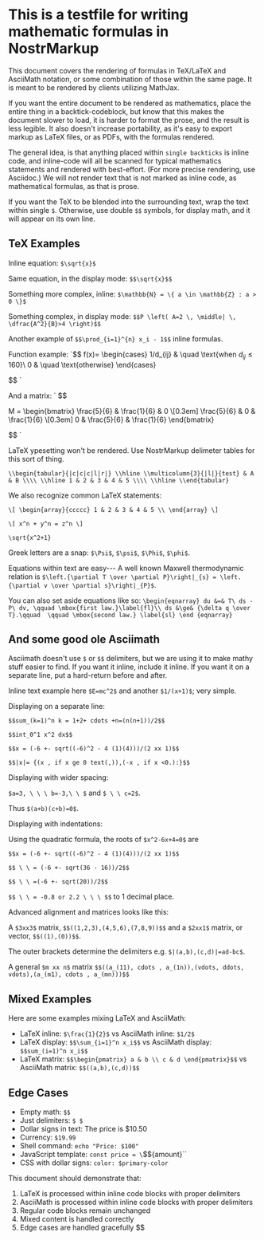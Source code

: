 # This is a testfile for writing mathematic formulas in NostrMarkup

This document covers the rendering of formulas in TeX/LaTeX and AsciiMath
notation, or some combination of those within the same page. It is meant to be
rendered by clients utilizing MathJax.

If you want the entire document to be rendered as mathematics, place the entire
thing in a backtick-codeblock, but know that this makes the document slower to
load, it is harder to format the prose, and the result is less legible. It also
doesn't increase portability, as it's easy to export markup as LaTeX files, or
as PDFs, with the formulas rendered.

The general idea, is that anything placed within `single backticks` is inline
code, and inline-code will all be scanned for typical mathematics statements and
rendered with best-effort. (For more precise rendering, use Asciidoc.) We will
not render text that is not marked as inline code, as mathematical formulas, as
that is prose.

If you want the TeX to be blended into the surrounding text, wrap the text
within single `$`. Otherwise, use double `$$` symbols, for display math, and it
will appear on its own line.

## TeX Examples

Inline equation: `$\sqrt{x}$`

Same equation, in the display mode: `$$\sqrt{x}$$`

Something more complex, inline: `$\mathbb{N} = \{ a \in \mathbb{Z} : a > 0 \}$`

Something complex, in display mode:
`$$P \left( A=2 \, \middle| \, \dfrac{A^2}{B}>4 \right)$$`

Another example of `$$\prod_{i=1}^{n} x_i - 1$$` inline formulas.

Function example: `$$ f(x)= \begin{cases} 1/d_{ij} & \quad \text{when
$d_{ij} \leq 160$}\\ 0 & \quad \text{otherwise} \end{cases}

$$ `

And a matrix: ` $$

M = \begin{bmatrix} \frac{5}{6} & \frac{1}{6} & 0 \\[0.3em] \frac{5}{6} & 0 &
\frac{1}{6} \\[0.3em] 0 & \frac{5}{6} & \frac{1}{6} \end{bmatrix}

$$ `

LaTeX ypesetting won't be rendered. Use NostrMarkup delimeter tables for this
sort of thing.

`\\begin{tabular}{|c|c|c|l|r|}
\\hline
\\multicolumn{3}{|l|}{test} & A & B \\\\
\\hline
1 & 2 & 3 & 4 & 5 \\\\
\\hline
\\end{tabular}`

We also recognize common LaTeX statements:

`\[
\begin{array}{ccccc}
1 & 2 & 3 & 4 & 5 \\
\end{array}
\]`

`\[ x^n + y^n = z^n \]`

`\sqrt{x^2+1}`

Greek letters are a snap: `$\Psi$`, `$\psi$`, `$\Phi$`, `$\phi$`.

Equations within text are easy--- A well known Maxwell thermodynamic relation is
`$\left.{\partial T \over \partial P}\right|_{s} = \left.{\partial v \over \partial s}\right|_{P}$`.

You can also set aside equations like so:
`\begin{eqnarray} du &=& T\ ds -P\ dv, \qquad \mbox{first law.}\label{fl}\\ ds &\ge& {\delta q \over T}.\qquad  \qquad \mbox{second law.} \label{sl} \end {eqnarray}`

## And some good ole Asciimath

Asciimath doesn't use `$` or `$$` delimiters, but we are using it to make mathy
stuff easier to find. If you want it inline, include it inline. If you want it
on a separate line, put a hard-return before and after.

Inline text example here `$E=mc^2$` and another `$1/(x+1)$`; very simple.

Displaying on a separate line:

`$$sum_(k=1)^n k = 1+2+ cdots +n=(n(n+1))/2$$`

`$$int_0^1 x^2 dx$$`

`$$x = (-6 +- sqrt((-6)^2 - 4 (1)(4)))/(2 xx 1)$$`

`$$|x|= {(x , if x ge 0 text(,)),(-x , if x <0.):}$$`

Displaying with wider spacing:

`$a=3, \ \ \ b=-3,\ \ $` and `$ \ \ c=2$`.

Thus `$(a+b)(c+b)=0$`.

Displaying with indentations:

Using the quadratic formula, the roots of `$x^2-6x+4=0$` are

`$$x = (-6 +- sqrt((-6)^2 - 4 (1)(4)))/(2 xx 1)$$`

`$$ \ \ = (-6 +- sqrt(36 - 16))/2$$`

`$$ \ \ =(-6 +- sqrt(20))/2$$`

`$$ \ \ = -0.8 or 2.2 \ \ \ $$` to 1 decimal place.

Advanced alignment and matrices looks like this:

A `$3xx3$` matrix, `$$((1,2,3),(4,5,6),(7,8,9))$$` and a `$2xx1$` matrix, or
vector, `$$((1),(0))$$`.

The outer brackets determine the delimiters e.g. `$|(a,b),(c,d)|=ad-bc$`.

A general `$m xx n$` matrix
`$$((a_(11), cdots , a_(1n)),(vdots, ddots, vdots),(a_(m1), cdots , a_(mn)))$$`

## Mixed Examples

Here are some examples mixing LaTeX and AsciiMath:

- LaTeX inline: `$\frac{1}{2}$` vs AsciiMath inline: `$1/2$`
- LaTeX display: `$$\sum_{i=1}^n x_i$$` vs AsciiMath display:
  `$$sum_(i=1)^n x_i$$`
- LaTeX matrix: `$$\begin{pmatrix} a & b \\ c & d \end{pmatrix}$$` vs AsciiMath
  matrix: `$$((a,b),(c,d))$$`

## Edge Cases

- Empty math: `$$`
- Just delimiters: `$ $`
- Dollar signs in text: The price is $10.50
- Currency: `$19.99`
- Shell command: `echo "Price: $100"`
- JavaScript template: `const price = \`$${amount}\``
- CSS with dollar signs: `color: $primary-color`

This document should demonstrate that:

1. LaTeX is processed within inline code blocks with proper delimiters
2. AsciiMath is processed within inline code blocks with proper delimiters
3. Regular code blocks remain unchanged
4. Mixed content is handled correctly
5. Edge cases are handled gracefully $$
